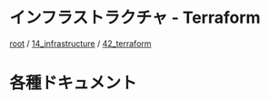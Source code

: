 # インフラストラクチャ - Terraform

[root](./../../../README.md) 
/ [14_infrastructure](./../README.md) 
/ [42_terraform](./README.md)

# 各種ドキュメント
